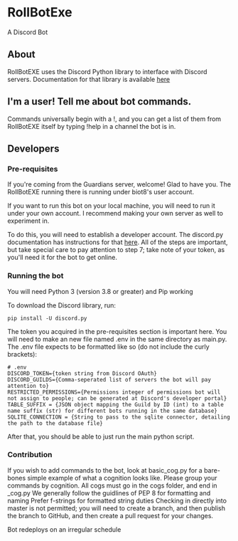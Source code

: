 # RollBotExe

A Discord Bot

## About

RollBotEXE uses the Discord Python library to interface with Discord servers. Documentation for that library is available [here](https://discordpy.readthedocs.io/en/latest/)

## I'm a user! Tell me about bot commands.

Commands universally begin with a !, and you can get a list of them from RollBotEXE itself by typing !help in a channel the bot is in.

## Developers
### Pre-requisites

If you're coming from the Guardians server, welcome! Glad to have you. The RollBotEXE running there is running under biot8's user account.

If you want to run this bot on your local machine, you will need to run it under your own account. I recommend making your own server as well
to experiment in.

To do this, you will need to establish a developer account. The discord.py documentation has instructions for that [here](https://discordpy.readthedocs.io/en/latest/discord.html).
All of the steps are important, but take special care to pay attention to step 7; take note of your token, as you'll need it for the bot to get online.

### Running the bot

You will need Python 3 (version 3.8 or greater) and Pip working

To download the Discord library, run:

~~~
pip install -U discord.py
~~~

The token you acquired in the pre-requisites section is important here.
You will need to make an new file named .env in the same directory as main.py. The .env file expects to be formatted like so (do not include the curly brackets):

~~~
# .env
DISCORD_TOKEN={token string from Discord OAuth}
DISCORD_GUILDS={Comma-seperated list of servers the bot will pay attention to}
RESTRICTED_PERMISSIONS={Permissions integer of permissions bot will not assign to people; can be generated at Discord's developer portal}
TABLE_SUFFIX = {JSON object mapping the Guild by ID (int) to a table name suffix (str) for different bots running in the same database}
SQLITE_CONNECTION = {String to pass to the sqlite connector, detailing the path to the database file}
~~~

After that, you should be able to just run the main python script.

### Contribution

If you wish to add commands to the bot, look at basic_cog.py for a bare-bones simple example of what a cognition looks like.
Please group your commands by cognition.
All cogs must go in the cogs folder, and end in _cog.py
We generally follow the guidlines of PEP 8 for formatting and naming
Prefer f-strings for formatted string duties
Checking in directly into master is not permitted; you will need to create a branch, and then publish the branch to GitHub, and then create a pull request for your changes.

Bot redeploys on an irregular schedule